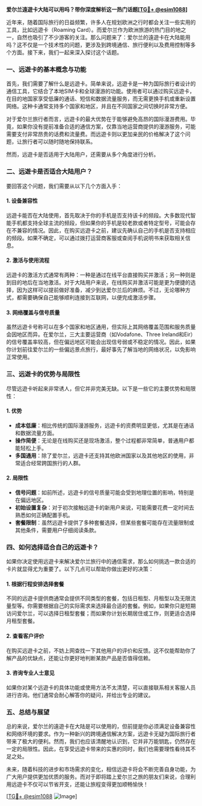 **爱尔兰遠遊卡大陆可以用吗？带你深度解析这一热门话题[[TG💪+ @esim1088](https://t.me/s/esim1088)]**

近年来，随着国际旅行的日益频繁，许多人在规划欧洲之行时都会关注一些实用的工具，比如远遊卡（Roaming Card）。而爱尔兰作为欧洲旅游的热门目的地之一，自然也吸引了不少游客的关注。那么问题来了：爱尔兰的遠遊卡在大陆能用吗？这不仅是一个技术性的问题，更涉及到跨境通信、旅行便利以及费用控制等多个方面。接下来，我们一起来深入探讨这个话题。

### 一、远遊卡的基本概念与功能

首先，我们需要了解什么是远遊卡。简单来说，远遊卡是一种为国际旅行者设计的通信工具，它结合了本地SIM卡和全球漫游的功能。使用者可以通过购买远遊卡，在目的地国家享受低廉的通话、短信和数据流量服务，而无需更换手机或重新设置网络。这种卡通常支持多个国家和地区，并且在不同国家之间切换时非常方便。

对于爱尔兰旅行者而言，远遊卡的最大优势在于能够避免高昂的国际漫游费用。毕竟，如果你没有提前准备合适的通信方案，仅靠当地运营商提供的漫游服务，可能需要支付非常昂贵的话费和流量费。而远遊卡则以更加亲民的价格解决了这个问题，让旅行者可以随时随地保持联系。

然而，远遊卡是否适用于大陆用户，还需要从多个角度进行分析。

### 二、远遊卡是否适合大陆用户？

要回答这个问题，我们需要从以下几个方面入手：

#### 1. **设备兼容性**
远遊卡能否在大陆使用，首先取决于你的手机是否支持该卡的频段。大多数现代智能手机都支持全球主流的频段，但如果你的手机是较老款或者特定型号，可能会存在不兼容的情况。因此，在购买远遊卡之前，建议先确认自己的手机是否支持相应的频段。如果不确定，可以通过拨打运营商客服或查阅手机说明书来获取相关信息。

#### 2. **激活与使用流程**
远遊卡的激活方式通常有两种：一种是通过在线平台直接购买并激活；另一种则是到目的地后在当地激活。对于大陆用户来说，在线购买并激活可能是更为便捷的选择，因为这样可以提前做好准备，减少到达爱尔兰后的麻烦。不过，无论哪种方式，都需要确保自己能够顺利连接到互联网，以便完成激活步骤。

#### 3. **网络覆盖与信号质量**
虽然远遊卡号称可以在多个国家和地区通用，但实际上其网络覆盖范围和服务质量会因地区而异。在爱尔兰，三大主要运营商（如Vodafone、Three Ireland和Eir）的信号覆盖率较高，但在偏远地区可能会出现信号弱或不稳定的情况。因此，如果你计划前往爱尔兰的一些偏远景点旅行，最好事先了解当地的网络状况，以免影响正常使用。

### 三、远遊卡的优势与局限性

尽管远遊卡听起来非常诱人，但它并非完美无缺。以下是一些它的主要优势和局限性：

#### 1. **优势**
- **成本低廉**：相比传统的国际漫游服务，远遊卡的资费明显更低，尤其是在通话和数据流量方面。
- **操作简便**：无论是在线购买还是现场激活，整个过程都非常简单，普通用户都能轻松上手。
- **多国通用**：除了爱尔兰，远遊卡还支持其他欧洲国家以及其他地区的使用，非常适合经常跨国旅行的人群。

#### 2. **局限性**
- **信号问题**：如前所述，远遊卡的信号质量可能会受到地理位置的影响，特别是在偏远地区。
- **初始设置复杂**：对于初次接触远遊卡的新用户来说，可能需要花费一定时间去熟悉如何正确配置手机。
- **套餐限制**：虽然远遊卡提供了多种套餐选择，但某些套餐可能存在流量限制或其他条件，需要用户仔细阅读条款。

### 四、如何选择适合自己的远遊卡？

如果你决定使用远遊卡来解决爱尔兰旅行中的通信需求，那么如何挑选一款合适的卡片就显得尤为重要了。以下几点可以帮助你做出更好的决策：

#### 1. **根据行程安排选择套餐**
不同的远遊卡提供商通常会提供不同类型的套餐，包括日租型、月租型以及无限流量型等。你需要根据自己的实际需求来选择最合适的套餐。例如，如果你只是短期访问爱尔兰，可以选择日租型套餐；而如果你计划长期居住或工作，则更适合选择月租型套餐。

#### 2. **查看客户评价**
在购买远遊卡之前，不妨上网查找一下其他用户的评价和反馈。这不仅能帮助你了解产品的优缺点，还能让你更好地判断某款产品是否值得信赖。

#### 3. **咨询专业人士意见**
如果你对某个远遊卡的具体功能或使用方法不太清楚，可以直接联系相关客服人员进行咨询。他们通常会耐心解答你的疑问，并给出专业的建议。

### 五、总结与展望

总的来说，爱尔兰的遠遊卡在大陆是可以使用的，但前提是你必须满足设备兼容性和网络环境的要求。作为一种新兴的跨境通信解决方案，远遊卡无疑为国际旅行者带来了极大的便利。然而，我们也应该清醒地认识到，它并非万能钥匙，仍然存在一定的局限性。因此，在享受远遊卡带来的实惠的同时，我们也需要理性看待其不足之处。

未来，随着科技的进步和市场需求的变化，相信远遊卡将会不断完善自身功能，为广大用户提供更加优质的服务。而对于即将踏上爱尔兰之旅的朋友们来说，合理利用远遊卡不仅可以节省开支，还能让旅程变得更加顺畅愉快！

[[TG💪+ @esim1088](https://t.me/s/esim1088) ![Image](https://i.postimg.cc/4NQfJmqS/Snipaste-2025-05-13-00-14-12.png)]
